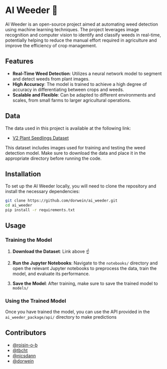
# AI Weeder 🌱

AI Weeder is an open-source project aimed at automating weed detection using machine learning techniques. The project leverages image recognition and computer vision to identify and classify weeds in real-time, potentially helping to reduce the manual effort required in agriculture and improve the efficiency of crop management.

## Features

- **Real-Time Weed Detection**: Utilizes a neural network model to segment and detect weeds from plant images.
- **High Accuracy**: The model is trained to achieve a high degree of accuracy in differentiating between crops and weeds.
- **Scalable and Flexible**: Can be adapted to different environments and scales, from small farms to larger agricultural operations.

## Data

The data used in this project is available at the following link:

- [V2 Plant Seedlings Dataset](https://www.kaggle.com/datasets/vbookshelf/v2-plant-seedlings-dataset)

This dataset includes images used for training and testing the weed detection model. Make sure to download the data and place it in the appropriate directory before running the code.

## Installation

To set up the AI Weeder locally, you will need to clone the repository and install the necessary dependencies:

```bash
git clone https://github.com/dorwein/ai_weeder.git
cd ai_weeder
pip install -r requirements.txt
```

## Usage

### Training the Model

1. **Download the Dataset**: Link above ☝️

2. **Run the Jupyter Notebooks**: Navigate to the `notebooks/` directory and open the relevant Jupyter notebooks to preprocess the data, train the model, and evaluate its performance.

3. **Save the Model**: After training, make sure to save the trained model to `models/`

### Using the Trained Model

Once you have trained the model, you can use the API provided in the `ai_weeder_package/api/` directory to make predictions

## Contributors

- [@roisin-o-b](https://github.com/roisin-o-b)
- [@tbcht](https://github.com/tbcht)
- [@nicsdann](https://github.com/nicsdann)
- [@dorwein](https://github.com/dorwein)
